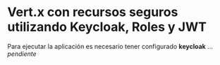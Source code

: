 # Vert.x con recursos seguros utilizando Keycloak, Roles y JWT

Para ejecutar la aplicación es necesario tener configurado **keycloak** ... *pendiente*

